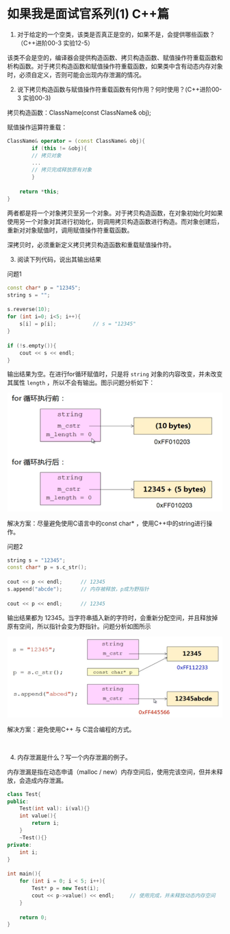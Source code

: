 # 如果我是面试官系列(1) C++篇

1. 对于给定的一个空类，该类是否真正是空的，如果不是，会提供哪些函数？（C++进阶00-3 实验12-5）

该类不会是空的，编译器会提供构造函数、拷贝构造函数、赋值操作符重载函数和析构函数。对于拷贝构造函数和赋值操作符重载函数，如果类中含有动态内存对象时，必须自定义，否则可能会出现内存泄漏的情况。

2. 说下拷贝构造函数与赋值操作符重载函数有何作用？何时使用？(C++进阶00-3 实验00-3)

拷贝构造函数：ClassName(const ClassName& obj);

赋值操作运算符重载：

```C++
ClassName& operator = (const ClassName& obj){
		if (this != &obj){
		// 拷贝对象
		...
		// 拷贝完成释放原有对象
		}

	return *this;
}
```

两者都是将一个对象拷贝至另一个对象。对于拷贝构造函数，在对象初始化时如果使用另一个对象对其进行初始化，则调用拷贝构造函数进行构造。而对象创建后，重新对对象赋值时，调用赋值操作符重载函数。

深拷贝时，必须重新定义拷贝拷贝构造函数和重载赋值操作符。

3. 阅读下列代码，说出其输出结果

问题1 

```C++
const char* p = "12345";
string s = "";

s.reverse(10);
for (int i=0; i<5; i++){
  	s[i] = p[i];			// s = "12345"
}

if (!s.empty()){
  	cout << s << endl;
}
```

输出结果为空。在进行for循环赋值时，只是将 `string` 对象的内容改变，并未改变其属性 `length` ，所以不会有输出。图示问题分析如下：

<img src="images/image-20201007111610236.png" alt="image-20201007111610236" style="zoom:50%;" />

解决方案：尽量避免使用C语言中的const char* ，使用C++中的string进行操作。

问题2 

```C++
string s = "12345";
const char* p = s.c_str();

cout << p << endl;		// 12345
s.append("abcde");		// 内存被释放，p成为野指针

cout << p << endl;		// 12345
```

输出结果都为 12345。当字符串插入新的字符时，会重新分配空间，并且释放掉原有空间，所以指针会变为野指针。问题分析如图所示

<img src="images/image-20201007112831433.png" alt="image-20201007112831433" style="zoom:50%;" />

解决方案：避免使用C++ 与 C混合编程的方式。

</br>

4. 内存泄漏是什么？写一个内存泄漏的例子。

内存泄漏是指在动态申请（malloc / new）内存空间后，使用完该空间，但并未释放，会造成内存泄漏。

```C++
class Test{
public:
  	Test(int val): i(val){}
  	int value(){
      	return i;
    }
  	~Test(){}
private:
  	int i;
}

int main(){
  	for (int i = 0; i < 5; i++){
      	Test* p = new Test(i);
      	cout << p->value() << endl;		// 使用完成，并未释放动态内存空间
    }
  
  	return 0;
}
```
























